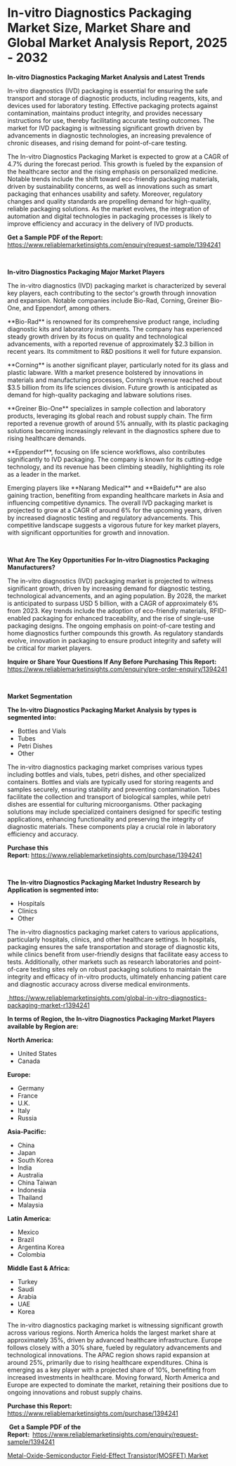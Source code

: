 <p><h1>In-vitro Diagnostics Packaging Market Size, Market Share and Global Market Analysis Report, 2025 - 2032</h1></p><p><strong>In-vitro Diagnostics Packaging Market Analysis and Latest Trends</strong></p>
<p><p>In-vitro diagnostics (IVD) packaging is essential for ensuring the safe transport and storage of diagnostic products, including reagents, kits, and devices used for laboratory testing. Effective packaging protects against contamination, maintains product integrity, and provides necessary instructions for use, thereby facilitating accurate testing outcomes. The market for IVD packaging is witnessing significant growth driven by advancements in diagnostic technologies, an increasing prevalence of chronic diseases, and rising demand for point-of-care testing. </p><p>The In-vitro Diagnostics Packaging Market is expected to grow at a CAGR of 4.7% during the forecast period. This growth is fueled by the expansion of the healthcare sector and the rising emphasis on personalized medicine. Notable trends include the shift toward eco-friendly packaging materials, driven by sustainability concerns, as well as innovations such as smart packaging that enhances usability and safety. Moreover, regulatory changes and quality standards are propelling demand for high-quality, reliable packaging solutions. As the market evolves, the integration of automation and digital technologies in packaging processes is likely to improve efficiency and accuracy in the delivery of IVD products.</p></p>
<p><strong>Get a Sample PDF of the Report:&nbsp;</strong> <a href="https://www.reliablemarketinsights.com/enquiry/request-sample/1394241?utm_campaign=1938&utm_medium=2&utm_source=Github&utm_content=ia&utm_term=22032025&utm_id=in-vitro-diagnostics-packaging">https://www.reliablemarketinsights.com/enquiry/request-sample/1394241</a></p>
<p>&nbsp;</p>
<p><strong>In-vitro Diagnostics Packaging Major Market Players</strong></p>
<p><p>The in-vitro diagnostics (IVD) packaging market is characterized by several key players, each contributing to the sector's growth through innovation and expansion. Notable companies include Bio-Rad, Corning, Greiner Bio-One, and Eppendorf, among others. </p><p>**Bio-Rad** is renowned for its comprehensive product range, including diagnostic kits and laboratory instruments. The company has experienced steady growth driven by its focus on quality and technological advancements, with a reported revenue of approximately $2.3 billion in recent years. Its commitment to R&D positions it well for future expansion.</p><p>**Corning** is another significant player, particularly noted for its glass and plastic labware. With a market presence bolstered by innovations in materials and manufacturing processes, Corning’s revenue reached about $3.5 billion from its life sciences division. Future growth is anticipated as demand for high-quality packaging and labware solutions rises.</p><p>**Greiner Bio-One** specializes in sample collection and laboratory products, leveraging its global reach and robust supply chain. The firm reported a revenue growth of around 5% annually, with its plastic packaging solutions becoming increasingly relevant in the diagnostics sphere due to rising healthcare demands.</p><p>**Eppendorf**, focusing on life science workflows, also contributes significantly to IVD packaging. The company is known for its cutting-edge technology, and its revenue has been climbing steadily, highlighting its role as a leader in the market.</p><p>Emerging players like **Narang Medical** and **Baidefu** are also gaining traction, benefiting from expanding healthcare markets in Asia and influencing competitive dynamics. The overall IVD packaging market is projected to grow at a CAGR of around 6% for the upcoming years, driven by increased diagnostic testing and regulatory advancements. This competitive landscape suggests a vigorous future for key market players, with significant opportunities for growth and innovation.</p></p>
<p>&nbsp;</p>
<p><strong>What Are The Key Opportunities For In-vitro Diagnostics Packaging Manufacturers?</strong></p>
<p><p>The in-vitro diagnostics (IVD) packaging market is projected to witness significant growth, driven by increasing demand for diagnostic testing, technological advancements, and an aging population. By 2028, the market is anticipated to surpass USD 5 billion, with a CAGR of approximately 6% from 2023. Key trends include the adoption of eco-friendly materials, RFID-enabled packaging for enhanced traceability, and the rise of single-use packaging designs. The ongoing emphasis on point-of-care testing and home diagnostics further compounds this growth. As regulatory standards evolve, innovation in packaging to ensure product integrity and safety will be critical for market players.</p></p>
<p><strong>Inquire or Share Your Questions If Any Before Purchasing This Report:</strong> <a href="https://www.reliablemarketinsights.com/enquiry/pre-order-enquiry/1394241?utm_campaign=1938&utm_medium=2&utm_source=Github&utm_content=ia&utm_term=22032025&utm_id=in-vitro-diagnostics-packaging">https://www.reliablemarketinsights.com/enquiry/pre-order-enquiry/1394241</a></p>
<p>&nbsp;</p>
<p><strong>Market Segmentation</strong></p>
<p><strong>The In-vitro Diagnostics Packaging Market Analysis by types is segmented into:</strong></p>
<p><ul><li>Bottles and Vials</li><li>Tubes</li><li>Petri Dishes</li><li>Other</li></ul></p>
<p><p>The in-vitro diagnostics packaging market comprises various types including bottles and vials, tubes, petri dishes, and other specialized containers. Bottles and vials are typically used for storing reagents and samples securely, ensuring stability and preventing contamination. Tubes facilitate the collection and transport of biological samples, while petri dishes are essential for culturing microorganisms. Other packaging solutions may include specialized containers designed for specific testing applications, enhancing functionality and preserving the integrity of diagnostic materials. These components play a crucial role in laboratory efficiency and accuracy.</p></p>
<p><strong>Purchase this Report:&nbsp;</strong><a href="https://www.reliablemarketinsights.com/purchase/1394241?utm_campaign=1938&utm_medium=2&utm_source=Github&utm_content=ia&utm_term=22032025&utm_id=in-vitro-diagnostics-packaging">https://www.reliablemarketinsights.com/purchase/1394241</a></p>
<p>&nbsp;</p>
<p><strong>The In-vitro Diagnostics Packaging Market Industry Research by Application is segmented into:</strong></p>
<p><ul><li>Hospitals</li><li>Clinics</li><li>Other</li></ul></p>
<p><p>The in-vitro diagnostics packaging market caters to various applications, particularly hospitals, clinics, and other healthcare settings. In hospitals, packaging ensures the safe transportation and storage of diagnostic kits, while clinics benefit from user-friendly designs that facilitate easy access to tests. Additionally, other markets such as research laboratories and point-of-care testing sites rely on robust packaging solutions to maintain the integrity and efficacy of in-vitro products, ultimately enhancing patient care and diagnostic accuracy across diverse medical environments.</p></p>
<p><a href="https://www.reliablemarketinsights.com/global-in-vitro-diagnostics-packaging-market-r1394241?utm_campaign=1938&utm_medium=2&utm_source=Github&utm_content=ia&utm_term=22032025&utm_id=in-vitro-diagnostics-packaging">&nbsp;https://www.reliablemarketinsights.com/global-in-vitro-diagnostics-packaging-market-r1394241</a></p>
<p><strong>In terms of Region, the In-vitro Diagnostics Packaging Market Players available by Region are:</strong></p>
<p>
    <p> <strong> North America: </strong>
        <ul>
            <li>United States</li>
            <li>Canada</li>
        </ul>
        </p> 
    <p> <strong> Europe: </strong>
        <ul>
            <li>Germany</li>
            <li>France</li>
            <li>U.K.</li>
            <li>Italy</li>
            <li>Russia</li>
        </ul>
        </p> 
    <p> <strong> Asia-Pacific: </strong>
        <ul>
            <li>China</li>
            <li>Japan</li>
            <li>South Korea</li>
            <li>India</li>
            <li>Australia</li>
            <li>China Taiwan</li>
            <li>Indonesia</li>
            <li>Thailand</li>
            <li>Malaysia</li>
        </ul>
        </p> 
    <p> <strong> Latin America: </strong>
        <ul>
            <li>Mexico</li>
            <li>Brazil</li>
            <li>Argentina Korea</li>
            <li>Colombia</li>
        </ul>
        </p> 
    <p> <strong> Middle East & Africa: </strong>
        <ul>
            <li>Turkey</li>
            <li>Saudi</li>
            <li>Arabia</li>
            <li>UAE</li>
            <li>Korea</li>
        </ul>
    </p>
    </p>
<p><p>The in-vitro diagnostics packaging market is witnessing significant growth across various regions. North America holds the largest market share at approximately 35%, driven by advanced healthcare infrastructure. Europe follows closely with a 30% share, fueled by regulatory advancements and technological innovations. The APAC region shows rapid expansion at around 25%, primarily due to rising healthcare expenditures. China is emerging as a key player with a projected share of 10%, benefiting from increased investments in healthcare. Moving forward, North America and Europe are expected to dominate the market, retaining their positions due to ongoing innovations and robust supply chains.</p></p>
<p><strong>Purchase this Report: </strong><a href="https://www.reliablemarketinsights.com/purchase/1394241?utm_campaign=1938&utm_medium=2&utm_source=Github&utm_content=ia&utm_term=22032025&utm_id=in-vitro-diagnostics-packaging">https://www.reliablemarketinsights.com/purchase/1394241</a></p>
<p>&nbsp;<strong>Get a Sample PDF of the Report:&nbsp;&nbsp;</strong><a href="https://www.reliablemarketinsights.com/enquiry/request-sample/1394241?utm_campaign=1938&utm_medium=2&utm_source=Github&utm_content=ia&utm_term=22032025&utm_id=in-vitro-diagnostics-packaging">https://www.reliablemarketinsights.com/enquiry/request-sample/1394241</a></p>
<p><strong></strong></p>
<p><p><a href="https://github.com/angelajermaine/Market-Research-Report-List-6/blob/main/metal-oxide-semiconductor-field-effect-transistormosfet-market.md?utm_campaign=1938&utm_medium=2&utm_source=Github&utm_content=ia&utm_term=22032025&utm_id=in-vitro-diagnostics-packaging">Metal-Oxide-Semiconductor Field-Effect Transistor(MOSFET) Market</a></p></p>